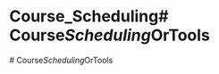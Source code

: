 # Course_Scheduling#   C o u r s e _ S c h e d u l i n g _ O r T o o l s  
 #   C o u r s e _ S c h e d u l i n g _ O r T o o l s  
 